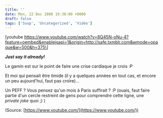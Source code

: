 ```yaml
---
title: ''
date: Mon, 22 Dec 2008 19:38:00 +0000
draft: false
tags: ['Soup', 'Uncategorized', 'Vidéo']
---
```


\[youtube https://www.youtube.com/watch?v=8Q45N-oNu-4?feature=oembed&enablejsapi=1&origin=http://safe.txmblr.com&wmode=opaque&w=500&h=375\]

**_Just say it already!_**

Le gamin est sur le point de faire une crise cardiaque je crois :P

Et moi qui pensait être timide (il y a quelques années en tout cas, et encore un peu aujourd'hui, faut pas croire)…

Un PEFF ? Vous pensez qu'un mois à Paris suffirait ? :P (ouais, faut faire partie d'un cercle restreint de gens pour comprendre cette ligne, une _private joke_ quoi ;) )

(Source: [https://www.youtube.com/](https://www.youtube.com/))